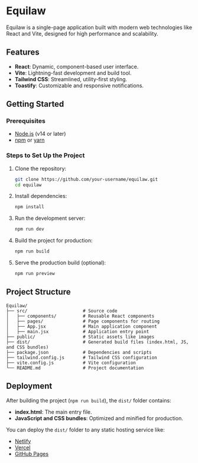 
# Equilaw

Equilaw is a single-page application built with modern web technologies like React and Vite, designed for high performance and scalability.

## Features

- **React**: Dynamic, component-based user interface.
- **Vite**: Lightning-fast development and build tool.
- **Tailwind CSS**: Streamlined, utility-first styling.
- **Toastify**: Customizable and responsive notifications.

## Getting Started

### Prerequisites
- [Node.js](https://nodejs.org/) (v14 or later)
- [npm](https://www.npmjs.com/) or [yarn](https://yarnpkg.com/)

### Steps to Set Up the Project
1. Clone the repository:
   ```bash
   git clone https://github.com/your-username/equilaw.git
   cd equilaw
   ```

2. Install dependencies:
   ```bash
   npm install
   ```

3. Run the development server:
   ```bash
   npm run dev
   ```

4. Build the project for production:
   ```bash
   npm run build
   ```

5. Serve the production build (optional):
   ```bash
   npm run preview
   ```

## Project Structure

```
Equilaw/
├── src/                     # Source code
│   ├── components/          # Reusable React components
│   ├── pages/               # Page components for routing
│   ├── App.jsx              # Main application component
│   ├── main.jsx             # Application entry point
├── public/                  # Static assets like images
├── dist/                    # Generated build files (index.html, JS, and CSS bundles)
├── package.json             # Dependencies and scripts
├── tailwind.config.js       # Tailwind CSS configuration
├── vite.config.js           # Vite configuration
└── README.md                # Project documentation
```

## Deployment

After building the project (`npm run build`), the `dist/` folder contains:
- **index.html**: The main entry file.
- **JavaScript and CSS bundles**: Optimized and minified for production.

You can deploy the `dist/` folder to any static hosting service like:
- [Netlify](https://www.netlify.com/)
- [Vercel](https://vercel.com/)
- [GitHub Pages](https://pages.github.com/)



